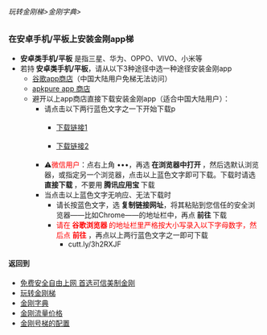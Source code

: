 ###### 玩转金刚梯>金刚字典>
### 在安卓手机/平板上安装金刚app梯

- <strong>安卓类手机/平板</strong> 是指三星、华为、OPPO、VIVO、小米等
- 若持<strong> 安卓类手机/平板</strong>，请从以下3种途径中选一种途径安装金刚app
  - [谷歌app商店](https://play.google.com/store/apps/details?id=com.kk.androidclient.kkapp)（中国大陆用户免梯无法访问）
  - [apkpure app 商店](https://apkpure.com/p/com.kk.androidclient.kkapp)
  - 避开以上app商店直接下载安装金刚app（适合中国大陆用户）：
    - 请点击以下两行蓝色文字之一下开始下载p<br> <br>
      - [下载链接1](https://github.com/a2zitpro/client/releases/download/latest/app-prod-release.apk) <br> <br>
      - [下载链接2](https://bitbucket.org/kk64/public/downloads/app-prod-release.apk) <br> <br>
    - ⚠️<font color="red">微信用户</font>：点右上角 •••，再选<strong> 在浏览器中打开 </strong>，然后选默认浏览器，或指定另一个浏览器，点击以上蓝色文字即可下载。下载时请选<strong> 直接下载 </strong>，不要用<strong> 腾讯应用宝 </strong>下载
    - 当点击以上蓝色文字无响应、无法下载时
      - 请长按蓝色文字，选<Strong> 复制链接网址</Strong>，将其粘贴到您信任的安全浏览器——比如Chrome——的地址栏中，再点<strong> 前往 </strong>下载
      - <font color="red">请在<Strong> 谷歌浏览器 </Strong>的地址栏里严格按大小写录入以下字母数字，然后点 <strong>前往</strong> </font>，再点以上两行蓝色文字之一即可下载
        - cutt.ly/3h2RXJF 

#### 返回到
- [免费安全自由上网 首选可信美制金刚](https://github.com/a2zitpro/web/blob/master/%E5%BE%80%E5%90%8E%E7%BF%BB.md)
- [玩转金刚梯](https://github.com/a2zitpro/web/blob/master/LadderFree/A.md)
- [金刚字典](https://github.com/a2zitpro/web/blob/master/LadderFree/kkDictionary/KKDictionary.md)
- [金刚流量价格](https://github.com/a2zitpro/web/blob/master/LadderFree/kkDictionary/Price/KKDTPrice.md)
- [金刚号梯的配置](https://github.com/a2zitpro/web/blob/master/LadderFree/kkDictionary/KKLadderConfigration/KKLadderConfigration.md)

